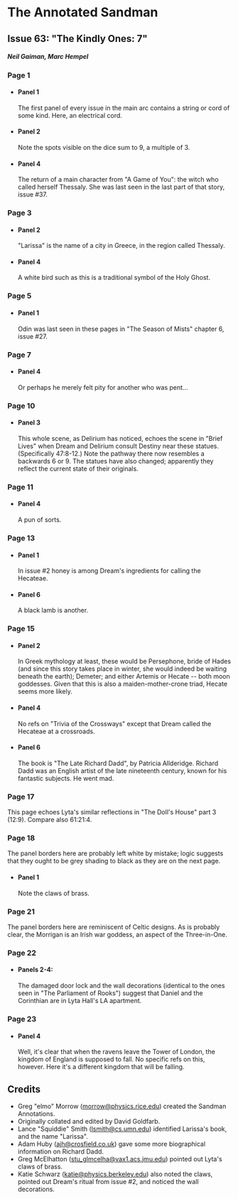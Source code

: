 # The Annotated Sandman

## Issue 63: "The Kindly Ones: 7"

##### Neil Gaiman, Marc Hempel

### Page 1

- #### Panel 1

  The first panel of every issue in the main arc contains a string or cord of some kind. Here, an electrical cord.

- #### Panel 2

  Note the spots visible on the dice sum to 9, a multiple of 3.

- #### Panel 4

  The return of a main character from "A Game of You": the witch who called herself Thessaly. She was last seen in the last part of that story, issue #37.

### Page 3

- #### Panel 2

  "Larissa" is the name of a city in Greece, in the region called Thessaly.

- #### Panel 4

  A white bird such as this is a traditional symbol of the Holy Ghost.

### Page 5

- #### Panel 1

  Odin was last seen in these pages in "The Season of Mists" chapter 6, issue #27.

### Page 7

- #### Panel 4

  Or perhaps he merely felt pity for another who was pent...

### Page 10

- #### Panel 3

  This whole scene, as Delirium has noticed, echoes the scene in "Brief Lives" when Dream and Delirium consult Destiny near these statues. (Specifically 47:8-12.) Note the pathway there now resembles a backwards 6 or 9. The statues have also changed; apparently they reflect the current state of their originals.

### Page 11

- #### Panel 4

  A pun of sorts.

### Page 13

- #### Panel 1

  In issue #2 honey is among Dream's ingredients for calling the Hecateae.

- #### Panel 6

  A black lamb is another.

### Page 15

- #### Panel 2

  In Greek mythology at least, these would be Persephone, bride of Hades (and since this story takes place in winter, she would indeed be waiting beneath the earth); Demeter; and either Artemis or Hecate -- both moon goddesses. Given that this is also a maiden-mother-crone triad, Hecate seems more likely.

- #### Panel 4

  No refs on "Trivia of the Crossways" except that Dream called the Hecateae at a crossroads.

- #### Panel 6

  The book is "The Late Richard Dadd", by Patricia Allderidge. Richard Dadd was an English artist of the late nineteenth century, known for his fantastic subjects. He went mad.

### Page 17

This page echoes Lyta's similar reflections in "The Doll's House" part 3 (12:9). Compare also 61:21:4.

### Page 18

The panel borders here are probably left white by mistake; logic suggests that they ought to be grey shading to black as they are on the next page.

- #### Panel 1

  Note the claws of brass.

### Page 21

The panel borders here are reminiscent of Celtic designs. As is probably clear, the Morrigan is an Irish war goddess, an aspect of the Three-in-One.

### Page 22

- #### Panels 2-4:
  The damaged door lock and the wall decorations (identical to the ones seen in "The Parliament of Rooks") suggest that Daniel and the Corinthian are in Lyta Hall's LA apartment.

### Page 23

- #### Panel 4

  Well, it's clear that when the ravens leave the Tower of London, the kingdom of England is supposed to fall. No specific refs on this, however. Here it's a different kingdom that will be falling.

## Credits

- Greg "elmo" Morrow (morrow@physics.rice.edu) created the Sandman Annotations.
- Originally collated and edited by David Goldfarb.
- Lance "Squiddie" Smith (lsmith@cs.umn.edu) identified Larissa's book, and the name "Larissa".
- Adam Huby (ajh@crosfield.co.uk) gave some more biographical information on Richard Dadd.
- Greg McElhatton (stu_glmcelha@vax1.acs.jmu.edu) pointed out Lyta's claws of brass.
- Katie Schwarz (katie@physics.berkeley.edu) also noted the claws, pointed out Dream's ritual from issue #2, and noticed the wall decorations.
